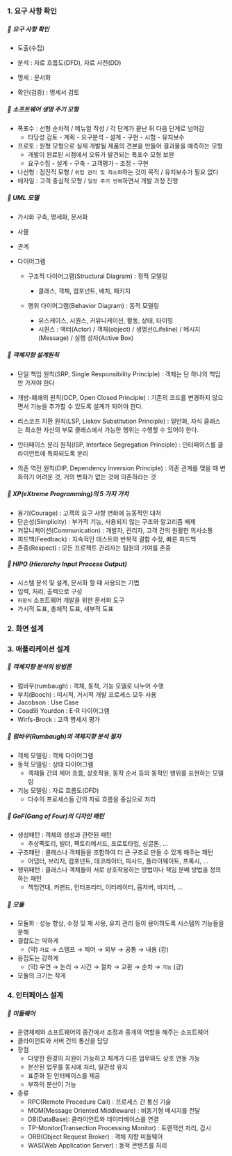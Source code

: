 ### 1. 요구 사항 확인

##### 💜 요구 사항 확인

+ 도출(수집)

+ 분석 : 자료 흐름도(DFD), 자료 사전(DD)

+ 명세 : 문서화

+ 확인(검증) : 명세서 검토




##### 💜 소프트웨어 생명 주기 모형

+ 폭포수 : 선형 순차적 / 메뉴얼 작성 / 각 단계가 끝난 뒤 다음 단계로 넘어감
  + 타당성 검토 - 계획 - 요구분석 - 설계 - 구현 - 시험 - 유지보수
+ 프로토 : 원형 모형으로 실제 개발될 제품의 견본을 만들어 결과물을 예측하는 모형
  +  개발이 완료된 시점에서 오류가 발견되는 폭포수 모형 보완
  + 요구수집 - 설계 - 구축 - 고객평가 - 조정 - 구현
+ 나선형 : 점진적 모형 / `위험 관리 및 최소화`하는 것이 목적 / 유지보수가 필요 없다
+ 애자일 : 고객 중심적 모형 / `일정 주기 반복`하면서 개발 과정 진행



##### 💜 UML 모델

+ 가시화 구축, 명세화, 문서화

+ 사물

+ 관계

+ 다이어그램

  + 구조적 다이어그램(Structural Diagram) : 정적 모델링
    + 클래스, 객체, 컴포넌트, 배치, 패키지

  + 행위 다이어그램(Behavior Diagram) : 동적 모델링
    + 유스케이스, 시퀀스, 커뮤니케이션, 활동, 상태, 타이밍
    + 시퀀스 : 액터(Actor) / 객체(object) / 생명선(Lifeline) / 메시지(Message) / 실행 상자(Active Box)



##### 💜 객체지향 설계원칙

+ 단일 책임 원칙(SRP, Single Responsibility Principle) : 객체는 단 하나의 책임만 가져야 한다

+ 개방-폐쇄의 원칙(OCP, Open Closed Principle) : 기존의 코드를 변경하지 않으면서 기능을 추가할 수 있도록 설계가 되어야 한다.

+ 리스코프 치환 원칙(LSP, Liskov Substitution Principle) : 일반화, 자식 클래스는 최소한 자신의 부모 클래스에서 가능한 행위는 수행할 수 있어야 한다.

+ 인터페이스 분리 원칙(ISP, Interface Segregation Principle) : 인터페이스를 클라이언트에 특화되도록 분리

+ 의존 역전 원칙(DIP, Dependency Inversion Principle) : 의존 관계를 맺을 때 변화하기 어려운 것, 거의 변화가 없는 것에 의존하라는 것



##### 💜 XP(eXtreme Programming)의 5 가지 가치

+ 용기(Courage) : 고객의 요구 사항 변화에 능동적인 대처
+ 단순성(Simplicity) : 부가적 기능, 사용되지 않는 구조와 알고리즘 배제
+ 커뮤니케이션(Communication) : 개발자, 관리자, 고객 간의 원활한 의사소통
+ 피드백(Feedback) : 지속적인 테스트와 반복적 결함 수정, 빠른 피드백
+ 존중(Respect) : 모든 프로젝트 관리자는 팀원의 기여를 존중



##### 💜 HIPO (Hierarchy Input Process Output)

+ 시스템 분석 및 설계, 문서화 할 때 사용되는 기법
+ 입력, 처리, 출력으로 구성
+ `하향식` 소프트웨어 개발을 위한 문서화 도구
+ 가시적 도표, 총체적 도표, 세부적 도표



###  2. 화면 설계





### 3. 애플리케이션 설계

##### 💜 객체지향 분석의 방법론

+ 럼바우(rumbaugh) : 객체, 동적, 기능 모델로 나누어 수행
+ 부치(Booch) : 미시적, 거시적 개발 프로세스 모두 사용
+ Jacobson : Use Case
+ Coad와 Yourdon : E-R 다이어그램
+ Wirfs-Brock : 고객 명세서 평가



##### 💜 럼바우(Rumbaugh)의 객체지향 분석 절차

+ 객체 모델링 : 객체 다이어그램
+ 동적 모델링 : 상태 다이어그램
  + 객체들 간의 제어 흐름, 상호작용, 동작 순서 등의 동적인 행위를 표현하는 모델링
+ 기능 모델링 : 자료 흐름도(DFD)
  + 다수의 프로세스들 간의 자료 흐름을 중심으로 처리



##### 💜 GoF(Gang of Four)의 디자인 패턴

+ 생성패턴 : 객체의 생성과 관련된 패턴
  + 추상팩토리, 빌더, 팩토리메서드, 프로토타입, 싱글톤, ...
+ 구조패턴 : 클래스나 객체들을 조합하여 더 큰 구조로 만들 수 있게 해주는 패턴
  + 어댑터, 브리지, 컴포넌트, 데코레이터, 파사드, 플라이웨이트, 프록시, ...
+ 행위패턴 : 클래스나 객체들이 서로 상호작용하는 방법이나 책임 분배 방법을 정의하는 패턴
  + 책임연대, 커맨드, 인터프리터, 이터레이터, 옵저버, 비지터, ...



##### 💜 모듈

+ 모듈화 : 성능 향상, 수정 및 재 사용, 유지 관리 등이 용이하도록 시스템의 기능들을 분해
+ 결합도는 약하게
  + (약) `자료` → 스탬프 → 제어 → 외부 → 공통 → 내용 (강)
+ 응집도는 강하게
  + (약) 우연 → 논리 → 시간 → 절차 → 교환 → 순차 → `기능` (강)
+ 모듈의 크기는 작게



### 4. 인터페이스 설계

##### 💜 미들웨어

- 운영체제와 소프트웨어의 중간에서 조정과 중개의 역할을 해주는 소프트웨어
- 클라이언트와 서버 간의 통신을 담당
- 장점
  -  다양한 환경의 지원이 가능하고 체계가 다른 업무와도 상호 연동 가능
  - 분산된 업무를 동시에 처리, 일관성 유지
  - 표준화 된 인터페이스를 제공
  - 부하의 분산이 가능
- 종류
  - RPC(Remote Procedure Call) : 프로세스 간 통신 기술
  - MOM(Message Oriented Middleware) : 비동기형 메시지를 전달
  - DB(DataBase): 클라이언트와 데이터베이스를 연결
  - TP-Monitor(Transection Processing Monitor) : 트랜잭션 처리, 감시
  - ORB(Object Request Broker) : 객체 지향 미들웨어
  - WAS(Web Application Server) : 동적 콘텐츠를 처리







​	